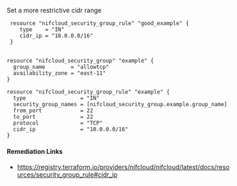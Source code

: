 
Set a more restrictive cidr range

```hcl
 resource "nifcloud_security_group_rule" "good_example" {
 	type    = "IN"
 	cidr_ip = "10.0.0.0/16"
 }
 
```
```hcl
resource "nifcloud_security_group" "example" {
  group_name        = "allowtcp"
  availability_zone = "east-11"
}

resource "nifcloud_security_group_rule" "example" {
  type                 = "IN"
  security_group_names = [nifcloud_security_group.example.group_name]
  from_port            = 22
  to_port              = 22
  protocol             = "TCP"
  cidr_ip              = "10.0.0.0/16"
}

```

#### Remediation Links
 - https://registry.terraform.io/providers/nifcloud/nifcloud/latest/docs/resources/security_group_rule#cidr_ip

